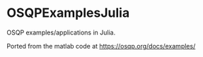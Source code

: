 # OSQPExamplesJulia
OSQP examples/applications in Julia. 

Ported from the matlab code at https://osqp.org/docs/examples/

